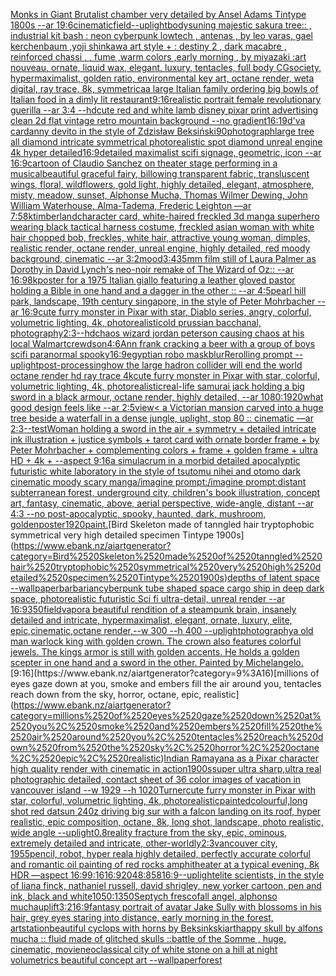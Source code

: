 [Monks in Giant Brutalist chamber very detailed by Ansel Adams Tintype 1800s --ar 19:6](https://www.ebank.nz/aiartgenerator?category=Monks%2520in%2520Giant%2520Brutalist%2520chamber%2520very%2520detailed%2520by%2520Ansel%2520Adams%2520Tintype%25201800s%2520--ar%252019%3A6)[cinematic](https://www.ebank.nz/aiartgenerator?category=cinematic)[field](https://www.ebank.nz/aiartgenerator?category=field)[--uplight](https://www.ebank.nz/aiartgenerator?category=--uplight)[body](https://www.ebank.nz/aiartgenerator?category=body)[suning majestic sakura tree:: , industrial kit bash : neon cyberpunk lowtech , antenas , by leo varas, gael kerchenbaum ,yoji shinkawa art style + : destiny 2 , dark macabre , reinforced chassi , , fume ,warm colors ,early morning , by miyazaki :art nouveau, ornate, liquid wax, elegant, luxury, tentacles, full body CGsociety, hypermaximalist, golden ratio, environmental key art, octane render, weta digital, ray trace, 8k, symmetrica](https://www.ebank.nz/aiartgenerator?category=suning%2520majestic%2520sakura%2520tree%3A%3A%2520%2C%2520industrial%2520kit%2520bash%2520%3A%2520neon%2520cyberpunk%2520lowtech%2520%2C%2520antenas%2520%2C%2520by%2520leo%2520varas%2C%2520gael%2520kerchenbaum%2520%2Cyoji%2520shinkawa%2520art%2520style%2520%2B%2520%3A%2520destiny%25202%2520%2C%2520dark%2520macabre%2520%2C%2520reinforced%2520chassi%2520%2C%2520%2C%2520fume%2520%2Cwarm%2520colors%2520%2Cearly%2520morning%2520%2C%2520by%2520miyazaki%2520%3Aart%2520nouveau%2C%2520ornate%2C%2520liquid%2520wax%2C%2520elegant%2C%2520luxury%2C%2520tentacles%2C%2520full%2520body%2520CGsociety%2C%2520hypermaximalist%2C%2520golden%2520ratio%2C%2520environmental%2520key%2520art%2C%2520octane%2520render%2C%2520weta%2520digital%2C%2520ray%2520trace%2C%25208k%2C%2520symmetrica)[a large Italian family ordering big bowls of Italian food in a dimly lit restaurant](https://www.ebank.nz/aiartgenerator?category=a%2520large%2520Italian%2520family%2520ordering%2520big%2520bowls%2520of%2520Italian%2520food%2520in%2520a%2520dimly%2520lit%2520restaurant)[9:16](https://www.ebank.nz/aiartgenerator?category=9%3A16)[realistic portrait female revolutionary guerilla  --ar 3:4 --hd](https://www.ebank.nz/aiartgenerator?category=realistic%2520portrait%2520female%2520revolutionary%2520guerilla%2520%2520--ar%25203%3A4%2520--hd)[cute red and white lamb disney pixar print advertising clean 2d flat vintage retro mountain background --no gradient](https://www.ebank.nz/aiartgenerator?category=cute%2520red%2520and%2520white%2520lamb%2520disney%2520pixar%2520print%2520advertising%2520clean%25202d%2520flat%2520vintage%2520retro%2520mountain%2520background%2520--no%2520gradient)[16:19](https://www.ebank.nz/aiartgenerator?category=16%3A19)[d'va car](https://www.ebank.nz/aiartgenerator?category=d%27va%2520car)[danny devito in the style of Zdzisław Beksiński](https://www.ebank.nz/aiartgenerator?category=danny%2520devito%2520in%2520the%2520style%2520of%2520Zdzis%C5%82aw%2520Beksi%C5%84ski)[90](https://www.ebank.nz/aiartgenerator?category=90)[photograph](https://www.ebank.nz/aiartgenerator?category=photograph)[large tree all diamond intricate symmetrical photorealistic spot diamond unreal engine 4k hyper detailed](https://www.ebank.nz/aiartgenerator?category=large%2520tree%2520all%2520diamond%2520intricate%2520symmetrical%2520photorealistic%2520spot%2520diamond%2520unreal%2520engine%25204k%2520hyper%2520detailed)[16:9](https://www.ebank.nz/aiartgenerator?category=16%3A9)[detailed maximalist scifi signage, geometric, icon --ar 16:9](https://www.ebank.nz/aiartgenerator?category=detailed%2520maximalist%2520scifi%2520signage%2C%2520geometric%2C%2520icon%2520--ar%252016%3A9)[cartoon of Claudio Sanchez on theater stage performing in a musical](https://www.ebank.nz/aiartgenerator?category=cartoon%2520of%2520Claudio%2520Sanchez%2520on%2520theater%2520stage%2520performing%2520in%2520a%2520musical)[beautiful graceful fairy, billowing transparent fabric, transluscent wings, floral, wildflowers, gold light, highly detailed, elegant, atmosphere, misty, meadow, sunset, Alphonse Mucha, Thomas Wilmer Dewing, John William Waterhouse, Alma-Tadema, Frederic Leighton —ar 7:5](https://www.ebank.nz/aiartgenerator?category=beautiful%2520graceful%2520fairy%2C%2520billowing%2520transparent%2520fabric%2C%2520transluscent%2520wings%2C%2520floral%2C%2520wildflowers%2C%2520gold%2520light%2C%2520highly%2520detailed%2C%2520elegant%2C%2520atmosphere%2C%2520misty%2C%2520meadow%2C%2520sunset%2C%2520Alphonse%2520Mucha%2C%2520Thomas%2520Wilmer%2520Dewing%2C%2520John%2520William%2520Waterhouse%2C%2520Alma-Tadema%2C%2520Frederic%2520Leighton%2520%E2%80%94ar%25207%3A5)[8k](https://www.ebank.nz/aiartgenerator?category=8k)[timberland](https://www.ebank.nz/aiartgenerator?category=timberland)[character card, white-haired freckled 3d manga superhero wearing black tactical harness costume, freckled asian woman with white hair chopped bob, freckles, white hair, attractive young woman, dimples, realistic render, octane render, unreal engine, highly detailed, red moody background, cinematic --ar 3:2](https://www.ebank.nz/aiartgenerator?category=character%2520card%2C%2520white-haired%2520freckled%25203d%2520manga%2520superhero%2520wearing%2520black%2520tactical%2520harness%2520costume%2C%2520freckled%2520asian%2520woman%2520with%2520white%2520hair%2520chopped%2520bob%2C%2520freckles%2C%2520white%2520hair%2C%2520attractive%2520young%2520woman%2C%2520dimples%2C%2520realistic%2520render%2C%2520octane%2520render%2C%2520unreal%2520engine%2C%2520highly%2520detailed%2C%2520red%2520moody%2520background%2C%2520cinematic%2520--ar%25203%3A2)[mood](https://www.ebank.nz/aiartgenerator?category=mood)[3:4](https://www.ebank.nz/aiartgenerator?category=3%3A4)[35mm film still of Laura Palmer as Dorothy in David Lynch's neo-noir remake of The Wizard of Oz:: --ar 16:9](https://www.ebank.nz/aiartgenerator?category=35mm%2520film%2520still%2520of%2520Laura%2520Palmer%2520as%2520Dorothy%2520in%2520David%2520Lynch%27s%2520neo-noir%2520remake%2520of%2520The%2520Wizard%2520of%2520Oz%3A%3A%2520--ar%252016%3A9)[8k](https://www.ebank.nz/aiartgenerator?category=8k)[poster for a 1975 Italian giallo featuring a leather gloved pastor holding a Bible in one hand and a dagger in the other :: --ar 4:5](https://www.ebank.nz/aiartgenerator?category=poster%2520for%2520a%25201975%2520Italian%2520giallo%2520featuring%2520a%2520leather%2520gloved%2520pastor%2520holding%2520a%2520Bible%2520in%2520one%2520hand%2520and%2520a%2520dagger%2520in%2520the%2520other%2520%3A%3A%2520--ar%25204%3A5)[pearl hill park, landscape, 19th century singapore,  in the style of Peter Mohrbacher --ar 16:9](https://www.ebank.nz/aiartgenerator?category=pearl%2520hill%2520park%2C%2520landscape%2C%252019th%2520century%2520singapore%2C%2520%2520in%2520the%2520style%2520of%2520Peter%2520Mohrbacher%2520--ar%252016%3A9)[cute furry monster in Pixar with star, Diablo series, angry, colorful, volumetric lighting, 4k, photorealistic](https://www.ebank.nz/aiartgenerator?category=cute%2520furry%2520monster%2520in%2520Pixar%2520with%2520star%2C%2520Diablo%2520series%2C%2520angry%2C%2520colorful%2C%2520volumetric%2520lighting%2C%25204k%2C%2520photorealistic)[old prussian bacchanal, photography](https://www.ebank.nz/aiartgenerator?category=old%2520prussian%2520bacchanal%2C%2520photography)[2:3](https://www.ebank.nz/aiartgenerator?category=2%3A3)[--hd](https://www.ebank.nz/aiartgenerator?category=--hd)[chaos wizard jordan peterson causing chaos at his local Walmart](https://www.ebank.nz/aiartgenerator?category=chaos%2520wizard%2520jordan%2520peterson%2520causing%2520chaos%2520at%2520his%2520local%2520Walmart)[crewdson](https://www.ebank.nz/aiartgenerator?category=crewdson)[4:6](https://www.ebank.nz/aiartgenerator?category=4%3A6)[Ann frank cracking a beer with a group of boys scifi paranormal spooky](https://www.ebank.nz/aiartgenerator?category=Ann%2520frank%2520cracking%2520a%2520beer%2520with%2520a%2520group%2520of%2520boys%2520scifi%2520paranormal%2520spooky)[16:9](https://www.ebank.nz/aiartgenerator?category=16%3A9)[egyptian robo mask](https://www.ebank.nz/aiartgenerator?category=egyptian%2520robo%2520mask)[blur](https://www.ebank.nz/aiartgenerator?category=blur)[Rerolling prompt --uplight](https://www.ebank.nz/aiartgenerator?category=Rerolling%2520prompt%2520--uplight)[post-processing](https://www.ebank.nz/aiartgenerator?category=post-processing)[how the large hadron collider will end the world octane render hd ray trace 4k](https://www.ebank.nz/aiartgenerator?category=how%2520the%2520large%2520hadron%2520collider%2520will%2520end%2520the%2520world%2520octane%2520render%2520hd%2520ray%2520trace%25204k)[cute furry monster in Pixar with star, colorful, volumetric lighting, 4k, photorealistic](https://www.ebank.nz/aiartgenerator?category=cute%2520furry%2520monster%2520in%2520Pixar%2520with%2520star%2C%2520colorful%2C%2520volumetric%2520lighting%2C%25204k%2C%2520photorealistic)[real-life samurai jack holding a big sword in a black armour, octane render, highly detailed, --ar 1080:1920](https://www.ebank.nz/aiartgenerator?category=real-life%2520samurai%2520jack%2520holding%2520a%2520big%2520sword%2520in%2520a%2520black%2520armour%2C%2520octane%2520render%2C%2520highly%2520detailed%2C%2520--ar%25201080%3A1920)[what good design feels like --ar 2:5](https://www.ebank.nz/aiartgenerator?category=what%2520good%2520design%2520feels%2520like%2520--ar%25202%3A5)[view](https://www.ebank.nz/aiartgenerator?category=view)[< a Victorian mansion carved into a huge tree beside a waterfall in a dense jungle, uplight, stop 80 :: cinematic —ar 2:3](https://www.ebank.nz/aiartgenerator?category=%3C%2520a%2520Victorian%2520mansion%2520carved%2520into%2520a%2520huge%2520tree%2520beside%2520a%2520waterfall%2520in%2520a%2520dense%2520jungle%2C%2520uplight%2C%2520stop%252080%2520%3A%3A%2520cinematic%2520%E2%80%94ar%25202%3A3)[--test](https://www.ebank.nz/aiartgenerator?category=--test)[Woman holding a sword in the air + symmetry + detailed intricate ink illustration + justice symbols + tarot card with ornate border frame + by Peter Mohrbacher + complementing colors + frame + golden frame + ultra HD + 4k + --aspect 9:16](https://www.ebank.nz/aiartgenerator?category=Woman%2520holding%2520a%2520sword%2520in%2520the%2520air%2520%2B%2520symmetry%2520%2B%2520detailed%2520intricate%2520ink%2520illustration%2520%2B%2520justice%2520symbols%2520%2B%2520tarot%2520card%2520with%2520ornate%2520border%2520frame%2520%2B%2520by%2520Peter%2520Mohrbacher%2520%2B%2520complementing%2520colors%2520%2B%2520frame%2520%2B%2520golden%2520frame%2520%2B%2520ultra%2520HD%2520%2B%25204k%2520%2B%2520--aspect%25209%3A16)[a simulacrum in a morbid detailed apocalyptic futuristic white laboratory in the style of tsutomu nihei and otomo dark cinematic moody scary manga](https://www.ebank.nz/aiartgenerator?category=a%2520simulacrum%2520in%2520a%2520morbid%2520detailed%2520apocalyptic%2520futuristic%2520white%2520laboratory%2520in%2520the%2520style%2520of%2520tsutomu%2520nihei%2520and%2520otomo%2520dark%2520cinematic%2520moody%2520scary%2520manga)[/imagine prompt:/imagine prompt:distant subterranean forest, underground city, children's book illustration, concept art, fantasy, cinematic, above, aerial perspective, wide-angle, distant  --ar 4:3 --no post-apocalyptic, spooky, haunted, dark, mushroom, golden](https://www.ebank.nz/aiartgenerator?category=/imagine%2520prompt%3A/imagine%2520prompt%3Adistant%2520subterranean%2520forest%2C%2520underground%2520city%2C%2520children%27s%2520book%2520illustration%2C%2520concept%2520art%2C%2520fantasy%2C%2520cinematic%2C%2520above%2C%2520aerial%2520perspective%2C%2520wide-angle%2C%2520distant%2520%2520--ar%25204%3A3%2520--no%2520post-apocalyptic%2C%2520spooky%2C%2520haunted%2C%2520dark%2C%2520mushroom%2C%2520golden)[poster](https://www.ebank.nz/aiartgenerator?category=poster)[1920](https://www.ebank.nz/aiartgenerator?category=1920)[paint.](https://www.ebank.nz/aiartgenerator?category=paint.)[Bird Skeleton made of tanngled hair tryptophobic symmetrical very high detailed specimen Tintype 1900s](https://www.ebank.nz/aiartgenerator?category=Bird%2520Skeleton%2520made%2520of%2520tanngled%2520hair%2520tryptophobic%2520symmetrical%2520very%2520high%2520detailed%2520specimen%2520Tintype%25201900s)[depths of latent space --wallpaper](https://www.ebank.nz/aiartgenerator?category=depths%2520of%2520latent%2520space%2520--wallpaper)[barbarian](https://www.ebank.nz/aiartgenerator?category=barbarian)[cyberpunk tube shaped space cargo ship in deep dark space, photorealistic futuristic Sci fi ultra-detail, unreal render --ar 16:9](https://www.ebank.nz/aiartgenerator?category=cyberpunk%2520tube%2520shaped%2520space%2520cargo%2520ship%2520in%2520deep%2520dark%2520space%2C%2520photorealistic%2520futuristic%2520Sci%2520fi%2520ultra-detail%2C%2520unreal%2520render%2520--ar%252016%3A9)[350](https://www.ebank.nz/aiartgenerator?category=350)[field](https://www.ebank.nz/aiartgenerator?category=field)[vapor](https://www.ebank.nz/aiartgenerator?category=vapor)[a beautiful rendition of a steampunk brain, insanely detailed and intricate, hypermaximalist, elegant, ornate, luxury, elite, epic,cinematic,octane render,--w 300 --h 400 --uplight](https://www.ebank.nz/aiartgenerator?category=a%2520beautiful%2520rendition%2520of%2520a%2520steampunk%2520brain%2C%2520insanely%2520detailed%2520and%2520intricate%2C%2520hypermaximalist%2C%2520elegant%2C%2520ornate%2C%2520luxury%2C%2520elite%2C%2520epic%2Ccinematic%2Coctane%2520render%2C--w%2520300%2520--h%2520400%2520--uplight)[photography](https://www.ebank.nz/aiartgenerator?category=photography)[a old man warlock king with golden crown. The crown also features colorful jewels. The kings armor is still with golden accents. He holds a golden scepter in one hand and a sword in the other. Painted by Michelangelo.](https://www.ebank.nz/aiartgenerator?category=a%2520old%2520man%2520warlock%2520king%2520with%2520golden%2520crown.%2520The%2520crown%2520also%2520features%2520colorful%2520jewels.%2520The%2520kings%2520armor%2520is%2520still%2520with%2520golden%2520accents.%2520He%2520holds%2520a%2520golden%2520scepter%2520in%2520one%2520hand%2520and%2520a%2520sword%2520in%2520the%2520other.%2520Painted%2520by%2520Michelangelo.)[9:16](https://www.ebank.nz/aiartgenerator?category=9%3A16)[millions of eyes gaze down at you, smoke and embers fill the air around you, tentacles reach down from the sky, horror, octane, epic, realistic](https://www.ebank.nz/aiartgenerator?category=millions%2520of%2520eyes%2520gaze%2520down%2520at%2520you%2C%2520smoke%2520and%2520embers%2520fill%2520the%2520air%2520around%2520you%2C%2520tentacles%2520reach%2520down%2520from%2520the%2520sky%2C%2520horror%2C%2520octane%2C%2520epic%2C%2520realistic)[Indian Ramayana as a Pixar character high quality render with cinematic in action](https://www.ebank.nz/aiartgenerator?category=Indian%2520Ramayana%2520as%2520a%2520Pixar%2520character%2520high%2520quality%2520render%2520with%2520cinematic%2520in%2520action)[1900s](https://www.ebank.nz/aiartgenerator?category=1900s)[super ultra sharp,ultra real photographic detailed, contact sheet of 36 color images of vacation in vancouver island  --w 1929 --h 1020](https://www.ebank.nz/aiartgenerator?category=super%2520ultra%2520sharp%2Cultra%2520real%2520photographic%2520detailed%2C%2520contact%2520sheet%2520of%252036%2520color%2520images%2520of%2520vacation%2520in%2520vancouver%2520island%2520%2520--w%25201929%2520--h%25201020)[Turner](https://www.ebank.nz/aiartgenerator?category=Turner)[cute furry monster in Pixar with star, colorful, volumetric lighting, 4k, photorealistic](https://www.ebank.nz/aiartgenerator?category=cute%2520furry%2520monster%2520in%2520Pixar%2520with%2520star%2C%2520colorful%2C%2520volumetric%2520lighting%2C%25204k%2C%2520photorealistic)[painted](https://www.ebank.nz/aiartgenerator?category=painted)[colourful,](https://www.ebank.nz/aiartgenerator?category=colourful%2C)[long shot red datsun 240z driving big sur with a falcon landing on its roof, hyper realistic, epic composition, octane, 8k, long shot, landscape, photo realistic, wide angle --uplight](https://www.ebank.nz/aiartgenerator?category=long%2520shot%2520red%2520datsun%2520240z%2520driving%2520big%2520sur%2520with%2520a%2520falcon%2520landing%2520on%2520its%2520roof%2C%2520hyper%2520realistic%2C%2520epic%2520composition%2C%2520octane%2C%25208k%2C%2520long%2520shot%2C%2520landscape%2C%2520photo%2520realistic%2C%2520wide%2520angle%2520--uplight)[0.8](https://www.ebank.nz/aiartgenerator?category=0.8)[reality fracture from the sky, epic, ominous, extremely detailed and intricate, other-worldly](https://www.ebank.nz/aiartgenerator?category=reality%2520fracture%2520from%2520the%2520sky%2C%2520epic%2C%2520ominous%2C%2520extremely%2520detailed%2520and%2520intricate%2C%2520other-worldly)[2:3](https://www.ebank.nz/aiartgenerator?category=2%3A3)[vancouver city, 1955](https://www.ebank.nz/aiartgenerator?category=vancouver%2520city%2C%25201955)[pencil, robot, hyper real](https://www.ebank.nz/aiartgenerator?category=pencil%2C%2520robot%2C%2520hyper%2520real)[a highly detailed, perfectly accurate colorful and romantic oil painting of red rocks amphitheater at a typical evening, 8k HDR —aspect 16:9](https://www.ebank.nz/aiartgenerator?category=a%2520highly%2520detailed%2C%2520perfectly%2520accurate%2520colorful%2520and%2520romantic%2520oil%2520painting%2520of%2520red%2520rocks%2520amphitheater%2520at%2520a%2520typical%2520evening%2C%25208k%2520HDR%2520%E2%80%94aspect%252016%3A9)[9:16](https://www.ebank.nz/aiartgenerator?category=9%3A16)[16:9](https://www.ebank.nz/aiartgenerator?category=16%3A9)[2048:858](https://www.ebank.nz/aiartgenerator?category=2048%3A858)[16:9](https://www.ebank.nz/aiartgenerator?category=16%3A9)[--uplight](https://www.ebank.nz/aiartgenerator?category=--uplight)[elite scientists, in the style of liana finck, nathaniel russell, david shrigley, new yorker cartoon, pen and ink, black and white](https://www.ebank.nz/aiartgenerator?category=elite%2520scientists%2C%2520in%2520the%2520style%2520of%2520liana%2520finck%2C%2520nathaniel%2520russell%2C%2520david%2520shrigley%2C%2520new%2520yorker%2520cartoon%2C%2520pen%2520and%2520ink%2C%2520black%2520and%2520white)[1050:1350](https://www.ebank.nz/aiartgenerator?category=1050%3A1350)[Septych fresco](https://www.ebank.nz/aiartgenerator?category=Septych%2520fresco)[fall angel, alphonso mucha](https://www.ebank.nz/aiartgenerator?category=fall%2520angel%2C%2520alphonso%2520mucha)[uplift](https://www.ebank.nz/aiartgenerator?category=uplift)[3:2](https://www.ebank.nz/aiartgenerator?category=3%3A2)[16:9](https://www.ebank.nz/aiartgenerator?category=16%3A9)[fantasy portrait of avatar Jake Sully with blossoms in his hair, grey eyes staring into distance, early morning in the forest, artstation](https://www.ebank.nz/aiartgenerator?category=fantasy%2520portrait%2520of%2520avatar%2520Jake%2520Sully%2520with%2520blossoms%2520in%2520his%2520hair%2C%2520grey%2520eyes%2520staring%2520into%2520distance%2C%2520early%2520morning%2520in%2520the%2520forest%2C%2520artstation)[beautiful cyclops with horns by Beksinkski](https://www.ebank.nz/aiartgenerator?category=beautiful%2520cyclops%2520with%2520horns%2520by%2520Beksinkski)[art](https://www.ebank.nz/aiartgenerator?category=art)[happy skull by alfons mucha :: fluid made of glitched skulls ::](https://www.ebank.nz/aiartgenerator?category=happy%2520skull%2520by%2520alfons%2520mucha%2520%3A%3A%2520fluid%2520made%2520of%2520glitched%2520skulls%2520%3A%3A)[battle of the Somme , huge, cinematic, movie](https://www.ebank.nz/aiartgenerator?category=battle%2520of%2520the%2520Somme%2520%2C%2520huge%2C%2520cinematic%2C%2520movie)[neoclassical city of white stone on a hill at night volumetrics beautiful concept art --wallpaper](https://www.ebank.nz/aiartgenerator?category=neoclassical%2520city%2520of%2520white%2520stone%2520on%2520a%2520hill%2520at%2520night%2520volumetrics%2520beautiful%2520concept%2520art%2520--wallpaper)[forest](https://www.ebank.nz/aiartgenerator?category=forest)
